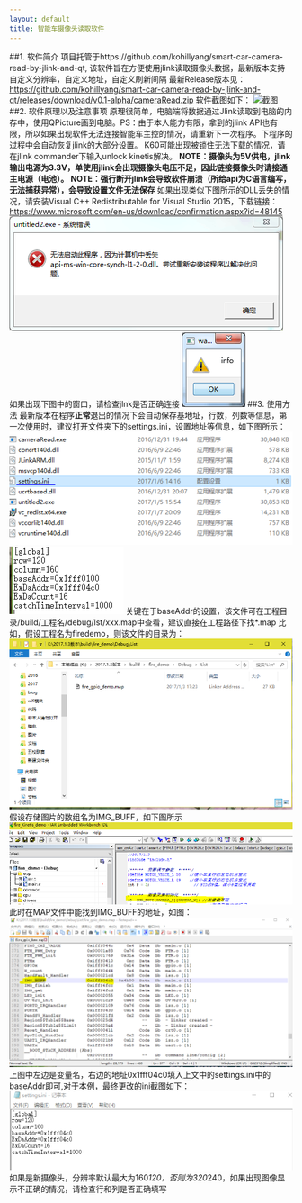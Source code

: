 ```yaml
---
layout: default
title: 智能车摄像头读取软件
---
```

##1. 软件简介
    项目托管于https://github.com/kohillyang/smart-car-camera-read-by-jlink-and-qt, 该软件旨在方便使用jlink读取摄像头数据，最新版本支持自定义分辨率，自定义地址，自定义刷新间隔
  最新Release版本见：https://github.com/kohillyang/smart-car-camera-read-by-jlink-and-qt/releases/download/v0.1-alpha/cameraRead.zip
  软件截图如下：
  ![截图](https://raw.githubusercontent.com/kohillyang/smart-car-camera-read-by-jlink-and-qt/master/screensnap.jpg)
##2. 软件原理以及注意事项
  原理很简单，电脑端将数据通过Jlink读取到电脑的内存中，使用QPicture画到电脑。PS：由于本人能力有限，拿到的jlink API也有限，所以如果出现软件无法连接智能车主控的情况，请重新下一次程序。下程序的过程中会自动恢复jlink的大部分设置。
  K60可能出现被锁住无法下载的情况，请在jlink commander下输入unlock kinetis解决。
  **NOTE：摄像头为5V供电，jlink 输出电源为3.3V，单使用jlink会出现摄像头电压不足，因此链接摄像头时请接通主电源（电池）。**
  **NOTE：强行断开jlink会导致软件崩溃（所给api为C语言编写，无法捕获异常），会导致设置文件无法保存**
  如果出现类似下图所示的DLL丢失的情况，请安装Visual C++ Redistributable for Visual Studio 2015，下载链接：https://www.microsoft.com/en-us/download/confirmation.aspx?id=48145
  ![](./image001.png)
  如果出现下图中的窗口，请检查jlnk是否正确连接
  ![](./image002.png)
##3. 使用方法
  最新版本在程序**正常**退出的情况下会自动保存基地址，行数，列数等信息，第一次使用时，建议打开文件夹下的settings.ini，设置地址等信息，如下图所示：
  ![](./image/image003.png)
  ![](./image/image004.png)
  关键在于baseAddr的设置，该文件可在工程目录/build/工程名/debug/lst/xxx.map中查看，建议直接在工程路径下找*.map
  比如，假设工程名为firedemo，则该文件的目录为：
  ![](./image/image005.png)
  假设存储图片的数组名为IMG_BUFF，如下图所示
  ![](./image/image006.png)
  此时在MAP文件中能找到IMG_BUFF的地址，如图：
  ![](./image/image007.png)
  上图中左边是变量名，右边的地址0x1fff04c0填入上文中的settings.ini中的baseAddr即可,对于本例，最终更改的ini截图如下：
  ![](./image/image008.png)
    如果是新摄像头，分辨率默认最大为160*120，否则为320*240，如果出现图像显示不正确的情况，请检查行和列是否正确填写


